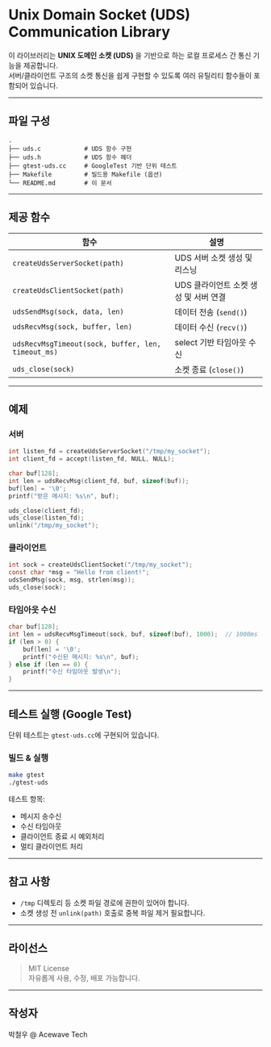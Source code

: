 # Unix Domain Socket (UDS) Communication Library

이 라이브러리는 **UNIX 도메인 소켓 (UDS)** 을 기반으로 하는 로컬 프로세스 간 통신 기능을 제공합니다.  
서버/클라이언트 구조의 소켓 통신을 쉽게 구현할 수 있도록 여러 유틸리티 함수들이 포함되어 있습니다.

---



## 파일 구성

```
.
├── uds.c            # UDS 함수 구현
├── uds.h            # UDS 함수 헤더
├── gtest-uds.cc     # GoogleTest 기반 단위 테스트
├── Makefile         # 빌드용 Makefile (옵션)
└── README.md        # 이 문서
```

---



## 제공 함수

| 함수                                               | 설명                                  |
| -------------------------------------------------- | ------------------------------------- |
| `createUdsServerSocket(path)`                      | UDS 서버 소켓 생성 및 리스닝          |
| `createUdsClientSocket(path)`                      | UDS 클라이언트 소켓 생성 및 서버 연결 |
| `udsSendMsg(sock, data, len)`                      | 데이터 전송 (`send()`)                |
| `udsRecvMsg(sock, buffer, len)`                    | 데이터 수신 (`recv()`)                |
| `udsRecvMsgTimeout(sock, buffer, len, timeout_ms)` | select 기반 타임아웃 수신             |
| `uds_close(sock)`                                  | 소켓 종료 (`close()`)                 |

---



## 예제

### 서버

```c
int listen_fd = createUdsServerSocket("/tmp/my_socket");
int client_fd = accept(listen_fd, NULL, NULL);

char buf[128];
int len = udsRecvMsg(client_fd, buf, sizeof(buf));
buf[len] = '\0';
printf("받은 메시지: %s\n", buf);

uds_close(client_fd);
uds_close(listen_fd);
unlink("/tmp/my_socket");
```

### 클라이언트

```c
int sock = createUdsClientSocket("/tmp/my_socket");
const char *msg = "Hello from client!";
udsSendMsg(sock, msg, strlen(msg));
uds_close(sock);
```

### 타임아웃 수신

```c
char buf[128];
int len = udsRecvMsgTimeout(sock, buf, sizeof(buf), 1000);  // 1000ms
if (len > 0) {
    buf[len] = '\0';
    printf("수신된 메시지: %s\n", buf);
} else if (len == 0) {
    printf("수신 타임아웃 발생\n");
}
```

---



## 테스트 실행 (Google Test)

단위 테스트는 `gtest-uds.cc`에 구현되어 있습니다.

### 빌드 & 실행

```bash
make gtest
./gtest-uds
```

테스트 항목:

- 메시지 송수신
- 수신 타임아웃
- 클라이언트 종료 시 예외처리
- 멀티 클라이언트 처리

---



## 참고 사항

- `/tmp` 디렉토리 등 소켓 파일 경로에 권한이 있어야 합니다.
- 소켓 생성 전 `unlink(path)` 호출로 중복 파일 제거 필요합니다.

---



## 라이선스

> MIT License  
> 자유롭게 사용, 수정, 배포 가능합니다.

---



## 작성자

박철우 @ Acewave Tech
